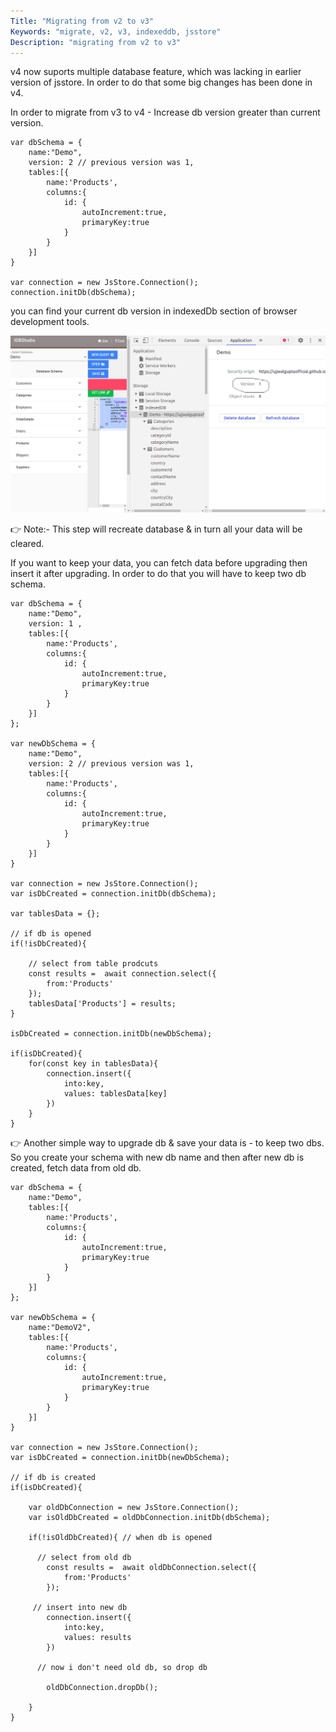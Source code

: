 ```yaml
---
Title: "Migrating from v2 to v3"
Keywords: "migrate, v2, v3, indexeddb, jsstore"
Description: "migrating from v2 to v3"
---
```


<p class="highlight">
v4 now suports multiple database feature, which was lacking in earlier version of jsstore. In order to do that some big changes has been done in v4.
</p>

In order to migrate from v3 to v4 - Increase db version greater than current version. 

```
var dbSchema = {
    name:"Demo",
    version: 2 // previous version was 1,
    tables:[{
        name:'Products',
        columns:{
            id: {
                autoIncrement:true,
                primaryKey:true
            }
        }
    }]
}

var connection = new JsStore.Connection();
connection.initDb(dbSchema);
```

you can find your current db version in indexedDb section of browser development tools.

<img style="max-width:100%;" src="/img/version_screenshot.png"/>

👉 Note:- This step will recreate database & in turn all your data will be cleared. 

If you want to keep your data, you can fetch data before upgrading then insert it after upgrading. In order to do that you will have to keep two db schema.

```
var dbSchema = {
    name:"Demo",
    version: 1 ,
    tables:[{
        name:'Products',
        columns:{
            id: {
                autoIncrement:true,
                primaryKey:true
            }
        }
    }]
};

var newDbSchema = {
    name:"Demo",
    version: 2 // previous version was 1,
    tables:[{
        name:'Products',
        columns:{
            id: {
                autoIncrement:true,
                primaryKey:true
            }
        }
    }]
}

var connection = new JsStore.Connection();
var isDbCreated = connection.initDb(dbSchema);

var tablesData = {};

// if db is opened
if(!isDbCreated){

    // select from table prodcuts
    const results =  await connection.select({
        from:'Products'
    });
    tablesData['Products'] = results;
}

isDbCreated = connection.initDb(newDbSchema);

if(isDbCreated){
    for(const key in tablesData){
        connection.insert({
            into:key,
            values: tablesData[key]
        })
    }
}
```

<p class="top-border"></p>

👉 Another simple way to upgrade db & save your data is - to keep two dbs. So you create your schema with new db name and then after new db is created, fetch data from old db.

```
var dbSchema = {
    name:"Demo",
    tables:[{
        name:'Products',
        columns:{
            id: {
                autoIncrement:true,
                primaryKey:true
            }
        }
    }]
};

var newDbSchema = {
    name:"DemoV2",
    tables:[{
        name:'Products',
        columns:{
            id: {
                autoIncrement:true,
                primaryKey:true
            }
        }
    }]
}

var connection = new JsStore.Connection();
var isDbCreated = connection.initDb(newDbSchema);

// if db is created
if(isDbCreated){

    var oldDbConnection = new JsStore.Connection();
    var isOldDbCreated = oldDbConnection.initDb(dbSchema);

    if(!isOldDbCreated){ // when db is opened

      // select from old db
        const results =  await oldDbConnection.select({
            from:'Products'
        });

     // insert into new db
        connection.insert({
            into:key,
            values: results
        })

      // now i don't need old db, so drop db

        oldDbConnection.dropDb();

    }    
}

```



